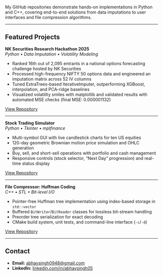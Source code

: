 My GitHub repositories demonstrate hands-on implementations in Python and C++, covering end-to-end solutions from data imputations to user interfaces and file compression algorithms.<br>

---

## Featured Projects

**NK Securities Research Hackathon 2025**  
*Python • Data Imputation • Volatility Modeling*  
- Ranked 16th out of 2,095 entrants in a national options forecasting challenge hosted by NK Securities  
- Processed high-frequency NIFTY 50 options data and engineered an imputation matrix across 52 IV columns  
- Tuned ExtraTrees-based IterativeImputer, outperforming XGBoost, interpolation, and PCA-ridge baselines
- Visualized volatility smiles with matplotlib and validated results with automated MSE checks (final MSE: 0.000001132)  

[View Repository](https://github.com/abhaysingh05/nk-securities-research-hackathon-2025)

---


**Stock Trading Simulator**  
*Python • Tkinter • mplfinance*  
- Multi-symbol GUI with live candlestick charts for ten US equities  
- 120-day geometric Brownian motion price simulation and OHLC generation  
- Buy, sell, and short-sell operations with portfolio and cash management  
- Responsive controls (stock selector, “Next Day” progression) and real-time status display  

[View Repository](https://github.com/abhaysingh05/stock-trading-simulator)

---

**File Compressor: Huffman Coding**  
*C++ • STL • Bit-level I/O*  
- Pointer-free Huffman tree implementation using index-based storage in `std::vector`  
- Buffered `BitWriter`/`BitReader` classes for lossless bit-stream handling  
- Preorder tree serialization for exact decoding  
- CMake build system, unit tests, and command-line interface (`-c`/`-d`)  

[View Repository](https://github.com/abhaysingh05/file-compressor-huffman-coding)

---

## Contact

- **Email:** abhaysingh0948@gmail.com  
- **LinkedIn:** [linkedin.com/in/abhaysingh05](https://linkedin.com/in/abhaysingh05)  
